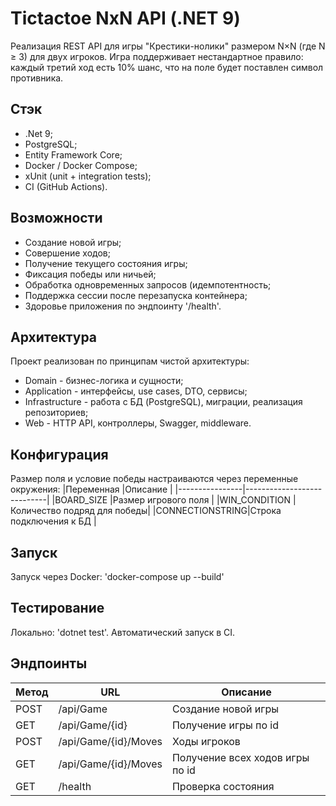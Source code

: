 # Tictactoe NxN API (.NET 9)

Реализация REST API для игры "Крестики-нолики" размером N×N (где N ≥ 3) для двух игроков. 
Игра поддерживает нестандартное правило: каждый третий ход есть 10% шанс, что на поле будет поставлен символ противника.

## Стэк
 - .Net 9;
 - PostgreSQL;
 - Entity Framework Core;
 - Docker / Docker Compose;
 - xUnit (unit + integration tests);
 - CI (GitHub Actions).
## Возможности
 - Создание новой игры;
 - Совершение ходов;
 - Получение текущего состояния игры;
 - Фиксация победы или ничьей;
 - Обработка одновременных запросов (идемпотентность;
 - Поддержка сессии после перезапуска контейнера;
 - Здоровье приложения по эндпоинту '/health'.
## Архитектура
Проект реализован по принципам чистой архитектуры:
 - Domain - бизнес-логика и сущности;
 - Application - интерфейсы, use cases, DTO, сервисы;
 - Infrastructure - работа с БД (PostgreSQL), миграции, реализация репозиториев;
 - Web - HTTP API, контроллеры, Swagger, middleware.
## Конфигурация
Размер поля и условие победы настраиваются через переменные окружения:
|Переменная      |Описаниe                    |
|----------------|----------------------------|
|BOARD_SIZE      |Размер игрового поля        |
|WIN_CONDITION   |Количество подряд для победы|
|CONNECTIONSTRING|Строка подключения к БД     |
## Запуск
Запуск через Docker: 'docker-compose up --build'
## Тестирование
Локально: 'dotnet test'.
Автоматический запуск в CI.
## Эндпоинты
|Метод     |URL                 |Описание                         |
|----------|--------------------|---------------------------------|
|POST      |/api/Game           |Создание новой игры              |
|GET       |/api/Game/{id}      |Получение игры по id             |
|POST      |/api/Game/{id}/Moves|Ходы игроков                     |
|GET       |/api/Game/{id}/Moves|Получение всех ходов игры по id  |
|GET       |/health             |Проверка состояния               |


